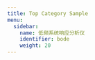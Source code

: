 ```yaml
---
title: Top Category Sample
menu:
  sidebar:
    name: 低频系统响应分析仪
    identifier: bode
    weight: 20
---
```

